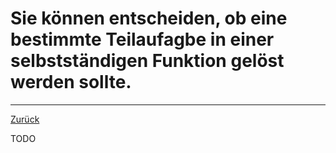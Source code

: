 # Sie können entscheiden, ob eine bestimmte Teilaufagbe in einer selbstständigen Funktion gelöst werden sollte. 
---
[Zurück](modular.md)

TODO
